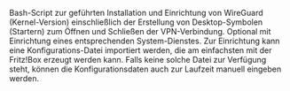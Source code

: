 Bash-Script zur geführten Installation und Einrichtung von WireGuard (Kernel-Version) einschließlich der Erstellung von Desktop-Symbolen (Startern) zum Öffnen und Schließen der VPN-Verbindung. Optional mit Einrichtung eines entsprechenden System-Dienstes.
Zur Einrichtung kann eine Konfigurations-Datei importiert werden, die am einfachsten mit der Fritz!Box erzeugt werden kann.
Falls keine solche Datei zur Verfügung steht, können die Konfigurationsdaten auch zur Laufzeit manuell eingeben werden.
